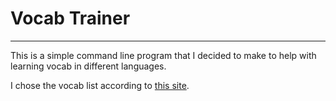 # Vocab Trainer

---

This is a simple command line program that I decided to make to help with learning vocab in different languages.

I chose the vocab list according to [this site](https://blog.fluent-forever.com/base-vocabulary-list/).
